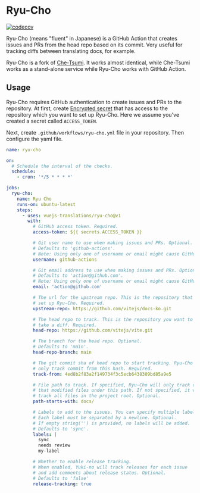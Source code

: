 # Ryu-Cho

[![codecov](https://codecov.io/gh/Gumball12/yuki-no/graph/badge.svg?token=BffFcZn5Dn)](https://codecov.io/gh/Gumball12/yuki-no)

Ryu-Cho (means "fluent" in Japanese) is a GitHub Action that creates issues and PRs from the head repo based on its commit. Very useful for tracking diffs between translating docs, for example.

Ryu-Cho is a fork of [Che-Tsumi](https://github.com/vuejs-jp/che-tsumi). It works almost identical, while Che-Tsumi works as a stand-alone service while Ryu-Cho works with GitHub Action.

## Usage

Ryu-Cho requires GitHub authentication to create issues and PRs to the repository. At first, create [Encrypted secret](https://docs.github.com/en/actions/reference/encrypted-secrets) that has access to the repository which you want to set up Ryu-Cho. Here we assume you've created a secret called `ACCESS_TOKEN`.

Next, create `.github/workflows/ryu-cho.yml` file in your repository. Then configure the yaml file.

```yml
name: ryu-cho

on:
  # Schedule the interval of the checks.
  schedule:
    - cron: '*/5 * * * *'

jobs:
  ryu-cho:
    name: Ryu Cho
    runs-on: ubuntu-latest
    steps:
      - uses: vuejs-translations/ryu-cho@v1
        with:
          # GitHub access token. Required.
          access-token: ${{ secrets.ACCESS_TOKEN }}

          # Git user name to use when making issues and PRs. Optional.
          # Defaults to 'github-actions'.
          # Note: Using only one of username or email might cause GitHub Actions bot to work incorrectly.
          username: github-actions

          # Git email address to use when making issues and PRs. Optional.
          # Defaults to 'action@github.com'.
          # Note: Using only one of username or email might cause GitHub Actions bot to work incorrectly.
          email: 'action@github.com'

          # The url for the upstream repo. This is the repository that you
          # set up Ryu-Cho. Required.
          upstream-repo: https://github.com/vitejs/docs-ko.git

          # The head repo to track. This is the repository you want to
          # take a diff. Required.
          head-repo: https://github.com/vitejs/vite.git

          # The branch for the head repo. Optional.
          # Defaults to 'main'.
          head-repo-branch: main

          # The git commit sha of head repo to start tracking. Ryu-Cho will
          # only track commit from this hash. Required.
          track-from: 4ed8b2f83a2f149734f3c5ecb6438309bd85a9e5

          # File path to track. If specified, Ryu-Cho will only track commits
          # that modified files under this path. If not specified, it will
          # track all files in the project root. Optional.
          path-starts-with: docs/

          # Labels to add to the issues. You can specify multiple labels.
          # Each label must be separated by a newline. Optional.
          # If empty string('') is provided, no labels will be added.
          # Defaults to 'sync'.
          labels: |
            sync
            needs review
            my-label

          # Whether to enable release tracking.
          # When enabled, Yuki-no will track releases for each issue
          # and add comments about release status. Optional.
          # Defaults to 'false'
          release-tracking: true
```
